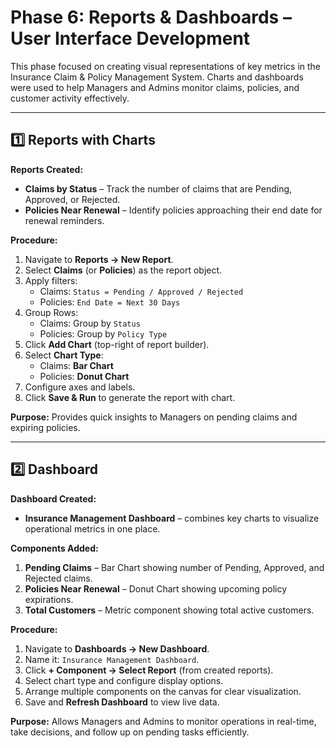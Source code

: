 # Phase 6: Reports & Dashboards – User Interface Development

This phase focused on creating visual representations of key metrics in the Insurance Claim & Policy Management System. Charts and dashboards were used to help Managers and Admins monitor claims, policies, and customer activity effectively.

---

## 1️⃣ Reports with Charts

**Reports Created:**

- **Claims by Status** – Track the number of claims that are Pending, Approved, or Rejected.  
- **Policies Near Renewal** – Identify policies approaching their end date for renewal reminders.

**Procedure:**

1. Navigate to **Reports → New Report**.  
2. Select **Claims** (or **Policies**) as the report object.  
3. Apply filters:  
   - Claims: `Status = Pending / Approved / Rejected`  
   - Policies: `End Date = Next 30 Days`  
4. Group Rows:  
   - Claims: Group by `Status`  
   - Policies: Group by `Policy Type`  
5. Click **Add Chart** (top-right of report builder).  
6. Select **Chart Type**:  
   - Claims: **Bar Chart**  
   - Policies: **Donut Chart**  
7. Configure axes and labels.  
8. Click **Save & Run** to generate the report with chart.

**Purpose:** Provides quick insights to Managers on pending claims and expiring policies.

---

## 2️⃣ Dashboard

**Dashboard Created:**

- **Insurance Management Dashboard** – combines key charts to visualize operational metrics in one place.

**Components Added:**

1. **Pending Claims** – Bar Chart showing number of Pending, Approved, and Rejected claims.  
2. **Policies Near Renewal** – Donut Chart showing upcoming policy expirations.  
3. **Total Customers** – Metric component showing total active customers.

**Procedure:**

1. Navigate to **Dashboards → New Dashboard**.  
2. Name it: `Insurance Management Dashboard`.  
3. Click **+ Component → Select Report** (from created reports).  
4. Select chart type and configure display options.  
5. Arrange multiple components on the canvas for clear visualization.  
6. Save and **Refresh Dashboard** to view live data.

**Purpose:** Allows Managers and Admins to monitor operations in real-time, take decisions, and follow up on pending tasks efficiently.
